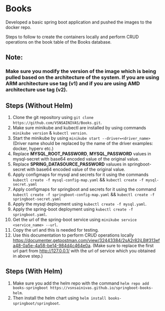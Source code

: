 # Books
Developed a basic spring boot application and pushed the images to the docker repo.

Steps to follow to create the containers locally and perform CRUD operations on the book table of the Books database.

## Note:
### Make sure you modify the version of the image which is being pulled based on the architecture of the system. If you are using ARM architecture use tag (v1) and if you are using AMD architecture use tag (v2).

## Steps (Without Helm)
1) Clone the git repository using ```git clone https://github.com/VSNSAINIVAS/Books.git```.
2) Make sure minikube and kubectl are installed by using commands ```minikube version``` & ```kubectl version```.
3) Start the minikube by using ```minikube start --driver=<driver_name>``` (Driver name should be replaced by the name of the driver examples: docker, hyperv etc.)
4) Replace **MYSQL_ROOT_PASSWORD**, **MYSQL_PASSWORD** values in mysql-secret with base64 encoded value of the original value.
5) Replace **SPRING_DATASOURCE_PASSWORD** valuues in springboot-secret with base64 encoded value of the original value.
6) Apply configmaps for mysql and secrets for it using the commands ```kubectl create -f mysql-config-map.yaml``` && ```kubectl create -f mysql-secret.yaml```
7) Apply configmaps for springboot and secrets for it using the command ```kubectl create -f springboot-config-map.yaml``` && ```kubectl create -f springboot-secret.yaml```
8) Apply the mysql deployment using ```kubectl create -f mysql.yaml```.
9) Apply the spring-boot deployment using ```kubectl create -f springboot.yaml```.
10) Get the url of the spring-boot service using ```minikube service <service_name> --url```.
11) Copy the url and this is needed for testing.
12) Use this documentation to perform CRUD operations locally https://documenter.getpostman.com/view/32443384/2sA2r82jLB#313efa48-0a5e-4a58-be14-984d4c464e0a. (Make sure to replace the first url part from http://127.0.0.1/<port number> with the url of service which you obtained in above step.)

## Steps (With Helm)
1) Make sure you add the helm repo with the command ```helm repo add books-springboot https://vsnsainivas.github.io/springboot-books-helm```.
2) Then install the helm chart using ```helm install books-springboot/springboot```.
